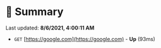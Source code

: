 # 📖 Summary
Last updated: **8/6/2021, 4:00:11 AM**

- `GET` [https://google.com](https://google.com) - **Up** (93ms)

